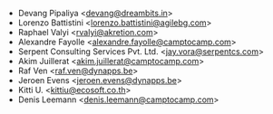 - Devang Pipaliya \<<devang@dreambits.in>\>
- Lorenzo Battistini \<<lorenzo.battistini@agilebg.com>\>
- Raphael Valyi \<<rvalyi@akretion.com>\>
- Alexandre Fayolle \<<alexandre.fayolle@camptocamp.com>\>
- Serpent Consulting Services Pvt. Ltd. \<<jay.vora@serpentcs.com>\>
- Akim Juillerat \<<akim.juillerat@camptocamp.com>\>
- Raf Ven \<<raf.ven@dynapps.be>\>
- Jeroen Evens \<<jeroen.evens@dynapps.be>\>
- Kitti U. \<<kittiu@ecosoft.co.th>\>
- Denis Leemann \<<denis.leemann@camptocamp.com>\>
